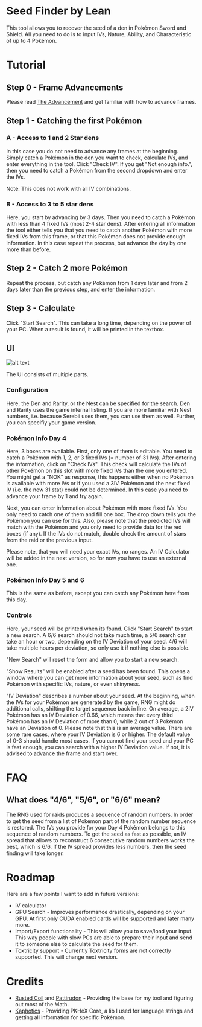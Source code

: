 # Seed Finder by Lean
This tool allows you to recover the seed of a den in Pokémon Sword and Shield. All you need to do is to input IVs, Nature, Ability, and Characteristic of up to 4 Pokémon. 

# Tutorial
## Step 0 - Frame Advancements
Please read [The Advancement](https://github.com/zaksabeast/PokemonRNGGuides/blob/add/swsh/raid/guides/swsh/en/Raid%20RNG.md#the-advancement) and get familiar with how to advance frames.

## Step 1 - Catching the first Pokémon 
### A - Access to 1 and 2 Star dens
In this case you do not need to advance any frames at the beginning. Simply catch a Pokémon in the den you want to check, calculate IVs, and enter everything in the tool. Click "Check IV". If you get "Not enough info.", then you need to catch a Pokémon from the second dropdown and enter the IVs.

Note: This does not work with all IV combinations.

### B - Access to 3 to 5 star dens 
Here, you start by advancing by 3 days. Then you need to catch a Pokémon with less than 4 fixed IVs (most 2-4 star dens). After entering all information the tool either tells you that you need to catch another Pokémon with more fixed IVs from this frame, or that this Pokémon does not provide enough information. In this case repeat the process, but advance the day by one more than before. 

## Step 2 - Catch 2 more Pokémon 
Repeat the process, but catch any Pokémon from 1 days later and from 2 days later than the previous step, and enter the information.

## Step 3 - Calculate
Click "Start Search". This can take a long time, depending on the power of your PC. When a result is found, it will be printed in the textbox.

## UI
![alt text](https://github.com/Leanny/SeedSearcher/images/screen.png "Seed Searcher UI")

The UI consists of multiple parts.
### Configuration
Here, the Den and Rarity, or the Nest can be specified for the search. Den and Rarity uses the game internal listing. If you are more familiar with Nest numbers, i.e. because Serebii uses them, you can use them as well. Further, you can specifiy your game version.

### Pokémon Info Day 4
Here, 3 boxes are available. First, only one of them is editable. You need to catch a Pokémon with 1, 2, or 3 fixed IVs (= number of 31 IVs). After entering the information, click on "Check IVs". This check will calculate the IVs of other Pokémon on this slot with more fixed IVs than the one you entered. You might get a "NOK" as response, this happens either when no Pokémon is available with more IVs or if you used a 3IV Pokémon and the next fixed IV (i.e. the new 31 stat) could not be determined. In this case you need to advance your frame by 1 and try again.

Next, you can enter information about Pokémon with more fixed IVs. You only need to catch one of them and fill one box. The drop down tells you the Pokémon you can use for this. Also, please note that the predicted IVs will match with the Pokémon and you only need to provide data for the red boxes (if any). If the IVs do not match, double check the amount of stars from the raid or the previous input. 

Please note, that you will need your exact IVs, no ranges. An IV Calculator will be added in the next version, so for now you have to use an external one.

### Pokémon Info Day 5 and 6
This is the same as before, except you can catch any Pokémon here from this day.

### Controls
Here, your seed will be printed when its found. Click "Start Search" to start a new search. A 6/6 search should not take much time, a 5/6 search can take an hour or two, depending on the IV Deviation of your seed. 4/6 will take multiple hours per deviation, so only use it if nothing else is possible.

"New Search" will reset the form and allow you to start a new search.

"Show Results" will be enabled after a seed has been found. This opens a window where you can get more information about your seed, such as find Pokémon with specific IVs, nature, or even shinyness.

"IV Deviation" describes a number about your seed. At the beginning, when the IVs for your Pokémon are generated by the game, RNG might do additional calls, shifting the target sequence back in line. On average, a 2IV Pokémon has an IV Deviation of 0.66, which means that every third Pokémon has an IV Deviation of more than 0, while 2 out of 3 Pokémon have an Deviation of 0. Please note that this is an average value. There are some rare cases, where your IV Deviation is 6 or higher. The default value of 0-3 should handle most cases. If you cannot find your seed and your PC is fast enough, you can search with a higher IV Deviation value. If not, it is advised to advance the frame and start over.

# FAQ
## What does "4/6", "5/6", or "6/6" mean?
The RNG used for raids produces a sequence of random numbers. In order to get the seed from a list of Pokémon part of the random number sequence is restored. The IVs you provide for your Day 4 Pokémon belongs to this sequence of random numbers. To get the seed as fast as possible, an IV spread that allows to reconstruct 6 consecutive random numbers works the best, which is 6/6. If the IV spread provides less numbers, then the seed finding will take longer. 

# Roadmap
Here are a few points I want to add in future versions:
* IV calculator 
* GPU Search - Improves performance drastically, depending on your GPU. At first only CUDA enabled cards will be supported and later many more.
* Import/Export functionality - This will allow you to save/load your input. This way people with slow PCs are able to prepare their input and send it to someone else to calculate the seed for them.
* Toxtricity support - Currently Toxtricity forms are not correctly supported. This will change next version.

# Credits
* [Rusted Coil](https://github.com/rusted-coil/OneStar) and [Pattirudon](https://github.com/pattirudon/xoroshiro-inverse) - Providing the base for my tool and figuring out most of the Math.
* [Kaphotics](https://github.com/kwsch/PKHeX) - Providing PKHeX Core, a lib I used for language strings and getting all information for specific Pokémon.
